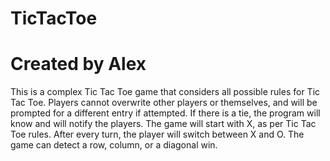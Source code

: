 # TicTacToe
# Created by Alex

This is a complex Tic Tac Toe game that considers all possible rules for Tic Tac Toe.
Players cannot overwrite other players or themselves, and will be prompted for a different entry if attempted.
If there is a tie, the program will know and will notify the players.
The game will start with X, as per Tic Tac Toe rules.
After every turn, the player will switch between X and O.
The game can detect a row, column, or a diagonal win.
